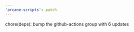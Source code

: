 ```yaml
---
'arcane-scripts': patch
---
```


<!-- markdownlint-disable MD041 -->chore(deps): bump the github-actions group with 6 updates
